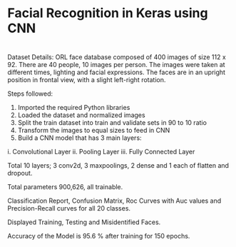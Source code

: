 # Facial Recognition in Keras using CNN
#
Dataset Details:
ORL face database composed of 400 images of size 112 x 92. There are 40 people, 10 images
per person. The images were taken at different times, lighting and facial expressions. The faces
are in an upright position in frontal view, with a slight left-right rotation.

Steps followed:
1. Imported the required Python libraries
2. Loaded the dataset and normalized images
3. Split the train dataset into train and validate sets in 90 to 10 ratio 
4. Transform the images to equal sizes to feed in CNN
5. Build a CNN model that has 3 main layers:

i. Convolutional Layer
ii. Pooling Layer
iii. Fully Connected Layer

Total 10 layers; 3 conv2d, 3 maxpoolings, 2 dense and 1 each of flatten and dropout.

Total parameters 900,626, all trainable.

Classification Report, Confusion Matrix, Roc Curves with Auc values and Precision-Recall curves for all 20 classes.

Displayed Training, Testing and  Misidentified Faces.

Accuracy of the Model is 95.6 % after training for 150 epochs.
